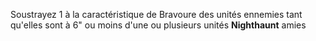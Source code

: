 Soustrayez 1 à la caractéristique de Bravoure des unités ennemies tant qu'elles sont à 6" ou moins d'une ou plusieurs unités **Nighthaunt** amies